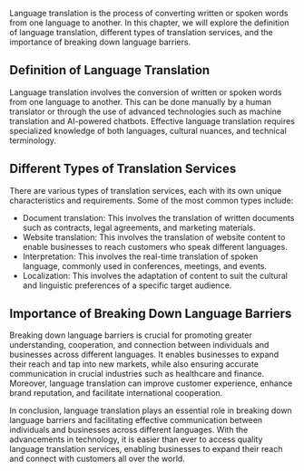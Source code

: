 
Language translation is the process of converting written or spoken words from one language to another. In this chapter, we will explore the definition of language translation, different types of translation services, and the importance of breaking down language barriers.

Definition of Language Translation
----------------------------------

Language translation involves the conversion of written or spoken words from one language to another. This can be done manually by a human translator or through the use of advanced technologies such as machine translation and AI-powered chatbots. Effective language translation requires specialized knowledge of both languages, cultural nuances, and technical terminology.

Different Types of Translation Services
---------------------------------------

There are various types of translation services, each with its own unique characteristics and requirements. Some of the most common types include:

* Document translation: This involves the translation of written documents such as contracts, legal agreements, and marketing materials.
* Website translation: This involves the translation of website content to enable businesses to reach customers who speak different languages.
* Interpretation: This involves the real-time translation of spoken language, commonly used in conferences, meetings, and events.
* Localization: This involves the adaptation of content to suit the cultural and linguistic preferences of a specific target audience.

Importance of Breaking Down Language Barriers
---------------------------------------------

Breaking down language barriers is crucial for promoting greater understanding, cooperation, and connection between individuals and businesses across different languages. It enables businesses to expand their reach and tap into new markets, while also ensuring accurate communication in crucial industries such as healthcare and finance. Moreover, language translation can improve customer experience, enhance brand reputation, and facilitate international cooperation.

In conclusion, language translation plays an essential role in breaking down language barriers and facilitating effective communication between individuals and businesses across different languages. With the advancements in technology, it is easier than ever to access quality language translation services, enabling businesses to expand their reach and connect with customers all over the world.
